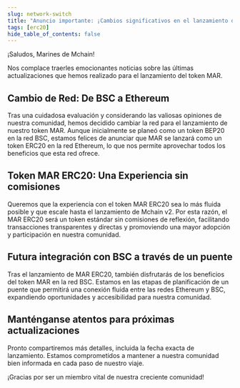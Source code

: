 ```yaml
---
slug: network-switch
title: "Anuncio importante: ¡Cambios significativos en el lanzamiento del Token MAR!"
tags: [erc20]
hide_table_of_contents: false
---
```


¡Saludos, Marines de Mchain!

Nos complace traerles emocionantes noticias sobre las últimas actualizaciones que hemos realizado para el lanzamiento del token MAR.

## Cambio de Red: De BSC a Ethereum
Tras una cuidadosa evaluación y considerando las valiosas opiniones de nuestra comunidad, hemos decidido cambiar la red para el lanzamiento de nuestro token MAR. Aunque inicialmente se planeó como un token BEP20 en la red BSC, estamos felices de anunciar que MAR se lanzará como un token ERC20 en la red Ethereum, lo que nos permite aprovechar todos los beneficios que esta red ofrece.

## Token MAR ERC20: Una Experiencia sin comisiones
Queremos que la experiencia con el token MAR ERC20 sea lo más fluida posible y que escale hasta el lanzamiento de Mchain v2. Por esta razón, el MAR ERC20 será un token estándar sin comisiones de reflexión, facilitando transacciones transparentes y directas y promoviendo una mayor adopción y participación en nuestra comunidad.

## Futura integración con BSC a través de un puente
Tras el lanzamiento de MAR ERC20, también disfrutarás de los beneficios del token MAR en la red BSC. Estamos en las etapas de planificación de un puente que permitirá una conexión fluida entre las redes Ethereum y BSC, expandiendo oportunidades y accesibilidad para nuestra comunidad.

## Manténganse atentos para próximas actualizaciones
Pronto compartiremos más detalles, incluida la fecha exacta de lanzamiento. Estamos comprometidos a mantener a nuestra comunidad bien informada en cada paso de nuestro viaje.

¡Gracias por ser un miembro vital de nuestra creciente comunidad!